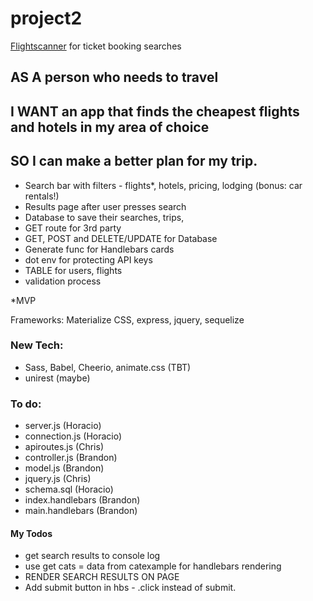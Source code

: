 # project2

[Flightscanner](https://rapidapi.com/skyscanner/api/skyscanner-flight-search/endpoints) for ticket booking searches

## AS A person who needs to travel

## I WANT an app that finds the cheapest flights and hotels in my area of choice

## SO I can make a better plan for my trip.

- Search bar with filters - flights\*, hotels, pricing, lodging (bonus: car rentals!)
- Results page after user presses search
- Database to save their searches, trips,
- GET route for 3rd party
- GET, POST and DELETE/UPDATE for Database
- Generate func for Handlebars cards
- dot env for protecting API keys
- TABLE for users, flights
- validation process

\*MVP

Frameworks: Materialize CSS, express, jquery, sequelize

### New Tech:

- Sass, Babel, Cheerio, animate.css (TBT)
- unirest (maybe)

### To do:

- server.js (Horacio)
- connection.js (Horacio)
- apiroutes.js (Chris)
- controller.js (Brandon)
- model.js (Brandon)
- jquery.js (Chris)
- schema.sql (Horacio)
- index.handlebars (Brandon)
- main.handlebars (Brandon)

#### My Todos

- get search results to console log
- use get cats = data from catexample for handlebars rendering
- RENDER SEARCH RESULTS ON PAGE
- Add submit button in hbs - .click instead of submit.
